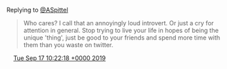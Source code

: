 Replying to [@ASpittel](https://twitter.com/ASpittel/status/1173763876539764736)

> Who cares? I call that an annoyingly loud introvert\. Or just a cry for attention in general\. Stop trying to live your life in hopes of being the unique 'thing', just be good to your friends and spend more time with them than you waste on twitter\.

<img src="../../media/tweet.ico" width="12" /> [Tue Sep 17 10:22:18 +0000 2019](https://twitter.com/DromerDenker/status/1173905007877525504)